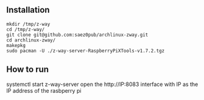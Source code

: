 ## Installation ##
```
mkdir /tmp/z-way
cd /tmp/z-way/
git clone git@github.com:saez0pub/archlinux-zway.git
cd archlinux-zway/
makepkg
sudo pacman -U ./z-way-server-RaspberryPiXTools-v1.7.2.tgz
```

## How to run ##
systemctl start z-way-server
open the http://IP:8083 interface with IP as the IP address of the rasbperry pi
